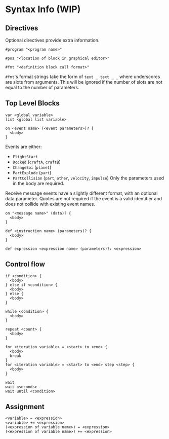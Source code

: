 # Syntax Info (WIP)

## Directives
Optional directives provide extra information.

```
#program "<program name>"
```
```
#pos "<location of block in graphical editor>"
```
```
#fmt "<definition block call format>"
```
`#fmt`'s format strings take the form of `text _ text _ _` where underscores are slots from arguments. This will be ignored if the number of slots are not equal to the number of parameters.

## Top Level Blocks
```
var <global variable>
list <global list variable>
```
```
on <event name> (<event parameters>)? {
  <body>
}
```
Events are either:
- `FlightStart`
- `Docked` (`craftA`, `craftB`)
- `ChangeSoi` (`planet`)
- `PartExplode` (`part`)
- `PartCollision` (`part`, `other`, `velocity`, `impulse`)
Only the parameters used in the body are required.

Receive message events have a slightly different format, with an optional data parameter. Quotes are not required if the event is a valid identifier and does not collide with existing event names.
```
on "<message name>" (data)? {
  <body>
}
```
```
def <instruction name> (parameters)? {
  <body>
}
```
```
def expression <expression name> (parameters)?: <expression>
```
## Control flow
```
if <condition> {
  <body>
} else if <condition> {
  <body>
} else {
  <body>
}
```
```
while <condition> {
  <body>
}
```
```
repeat <count> {
  <body>
}
```
```
for <iteration variable> = <start> to <end> {
  <body>
  break
}
for <iteration variable> = <start> to <end> step <step> {
  <body>
}
```
```
wait
wait <seconds>
wait until <condition>
```
## Assignment
```
<variable> = <expression>
<variable> += <expression>
(<expression of variable name>) = <expression>
(<expression of variable name>) += <expression>
```
